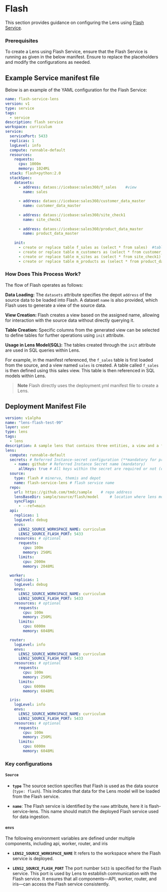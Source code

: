 # Flash

This section provides guidance on configuring the Lens using [Flash](/resources/stacks/flash/) [Service](/resources/service/).


### **Prerequisites**

To create a Lens using Flash Service, ensure that the Flash Service is running as given in the below manifest. Ensure to replace the placeholders and modify the configurations as needed.

## Example Service manifest file

Below is an example of the YAML configuration for the Flash Service:

```yaml
name: flash-service-lens
version: v1
type: service
tags:
  - service
description: flash service
workspace: curriculum
service:
  servicePort: 5433
  replicas: 1
  logLevel: info
  compute: runnable-default
  resources:
    requests:
      cpu: 1000m
      memory: 1024Mi
  stack: flash+python:2.0
  stackSpec:
    datasets:
      - address: dataos://icebase:sales360/f_sales    #view
        name: sales
    
      - address: dataos://icebase:sales360/customer_data_master
        name: customer_data_master
    
      - address: dataos://icebase:sales360/site_check1
        name: site_check1
    
      - address: dataos://icebase:sales360/product_data_master
        name: product_data_master
    
    init:
      - create or replace table f_sales as (select * from sales)  #table
      - create or replace table m_customers as (select * from customer_data_master)
      - create or replace table m_sites as (select * from site_check1)
      - create or replace table m_products as (select * from product_data_master)
```

### **How Does This Process Work?**

The flow of Flash operates as follows:

**Data Loading:** The `datasets` attribute specifies the depot `address` of the source data to be loaded into Flash. A dataset `name` is also provided, which Flash uses to generate a view of the source data.

**View Creation:** Flash creates a view based on the assigned name, allowing for interaction with the source data without directly querying it.

**Table Creation:** Specific columns from the generated view can be selected to define tables for further operations using `init` attribute.

**Usage in Lens Model(SQL):** The tables created through the `init` attribute are used in SQL queries within Lens.

For example, in the manifest referenced, the `f_sales` table is first loaded from the source, and a view named `sales` is created. A table called `f_sales` is then defined using this sales view. This table is then referenced in SQL models within Lens.

> <b>Note</b> Flash directly uses the deployment.yml manifest file to create a Lens.


## Deployment Manifest File

```yaml title="lens_deployment.yml" hl_lines="13-15 25-26"
version: v1alpha
name: "lens-flash-test-99"
layer: user
type: lens
tags:
  - lens
description: A sample lens that contains three entities, a view and a few measures for users to test
lens:
  compute: runnable-default
  secrets: # Referred Instance-secret configuration (**mandatory for private code repository, not required for public repository)
    - name: githubr # Referred Instance Secret name (mandatory)
      allKeys: true # All keys within the secret are required or not (optional)
  source:
    type: flash # minerva, themis and depot
    name: flash-service-lens # flash service name
  repo:
    url: https://github.com/tmdc/sample    # repo address
    lensBaseDir: sample/source/flash/model     # location where lens models are kept in the repo
    syncFlags:
      - --ref=main
  api:
    replicas: 1
    logLevel: debug
    envs:
      LENS2_SOURCE_WORKSPACE_NAME: curriculum
      LENS2_SOURCE_FLASH_PORT: 5433
    resources: # optional
      requests:
        cpu: 100m
        memory: 256Mi
      limits:
        cpu: 2000m
        memory: 2048Mi

  worker:
    replicas: 1
    logLevel: debug
    envs:
      LENS2_SOURCE_WORKSPACE_NAME: curriculum
      LENS2_SOURCE_FLASH_PORT: 5433
    resources: # optional
      requests:
        cpu: 100m
        memory: 256Mi
      limits:
        cpu: 6000m
        memory: 6048Mi

  router:
    logLevel: info
    envs:
      LENS2_SOURCE_WORKSPACE_NAME: curriculum
      LENS2_SOURCE_FLASH_PORT: 5433
    resources: # optional
      requests:
        cpu: 100m
        memory: 256Mi
      limits:
        cpu: 6000m
        memory: 6048Mi

  iris:
    logLevel: info  
    envs:
      LENS2_SOURCE_WORKSPACE_NAME: curriculum
      LENS2_SOURCE_FLASH_PORT: 5433
    resources: # optional
      requests:
        cpu: 100m
        memory: 256Mi
      limits:
        cpu: 6000m
        memory: 6048Mi
```

### **Key configurations**

#### **`Source`**

- **`type`** The source section specifies that Flash is used as the data source (`type: flash`). This indicates that data for the Lens model will be loaded from the Flash service.

- **`name`**: The Flash service is identified by the `name` attribute, here it is flash-service-lens. This name should match the deployed Flash service used for data ingestion.

#### **`envs`**

The following environment variables are defined under multiple components, including api, worker, router, and iris

- **`LENS2_SOURCE_WORKSPACE_NAME`**  It refers to the workspace where the Flash service is deployed. 

- **`LENS2_SOURCE_FLASH_PORT`** The port number `5433` is specified for the Flash service. This port is used by Lens to establish communication with the Flash service. It ensures that all components—API, worker, router, and iris—can access the Flash service consistently.